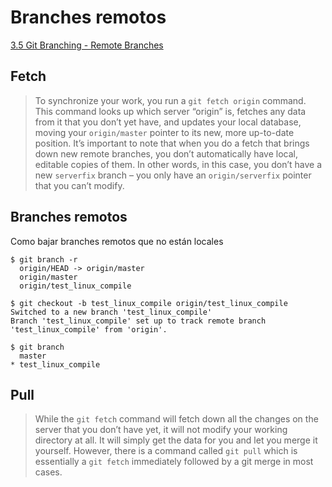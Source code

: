 # Branches remotos
[3.5 Git Branching - Remote Branches](https://git-scm.com/book/id/v2/Git-Branching-Remote-Branches)

## Fetch
> To synchronize your work, you run a ```git fetch origin``` command. This command looks up which server “origin” is, fetches any data from it that you don’t yet have, and updates your local database, moving your ```origin/master``` pointer to its new, more up-to-date position.
> It’s important to note that when you do a fetch that brings down new remote branches, you don’t automatically have local, editable copies of them. In other words, in this case, you don’t have a new ```serverfix``` branch – you only have an ```origin/serverfix``` pointer that you can’t modify.

## Branches remotos
Como bajar branches remotos que no están locales
```
$ git branch -r
  origin/HEAD -> origin/master
  origin/master
  origin/test_linux_compile
```
```
$ git checkout -b test_linux_compile origin/test_linux_compile
Switched to a new branch 'test_linux_compile'
Branch 'test_linux_compile' set up to track remote branch 'test_linux_compile' from 'origin'.
```
```
$ git branch
  master
* test_linux_compile
```

## Pull
> While the ```git fetch``` command will fetch down all the changes on the server that you don’t have yet, it will not modify your working directory at all. It will simply get the data for you and let you merge it yourself. However, there is a command called ```git pull``` which is essentially a ```git fetch``` immediately followed by a git merge in most cases. 




